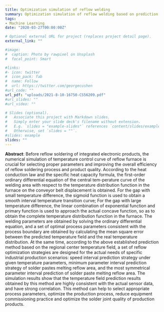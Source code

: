 ```yaml
---
title: Optimization simulation of reflow welding
summary: Optimization simulation of reflow welding based on prediction of regional center temperature field.
tags:
- Machine Learning
date: "2020-03-27T00:00:00Z"

# Optional external URL for project (replaces project detail page).
external_link: ""

#image:
#  caption: Photo by rawpixel on Unsplash
#  focal_point: Smart

#links:
#- icon: twitter
#  icon_pack: fab
#  name: Follow
#  url: https://twitter.com/georgecushen
#url_code: ""
url_pdf: "uploads/2021-8-10-16750-CS56209.pdf"
#url_slides: ""
#url_video: ""

# Slides (optional).
#   Associate this project with Markdown slides.
#   Simply enter your slide deck's filename without extension.
#   E.g. `slides = "example-slides"` references `content/slides/example-slides.md`.
#   Otherwise, set `slides = ""`.
#slides: example
slides: ""
---
```


**Abstract**:
Before reflow soldering of integrated electronic products, the numerical simulation of temperature control curve of reflow furnace is crucial for selecting proper parameters and improving the overall efficiency of reflow soldering process and product quality. According to the heat conduction law and the specific heat capacity formula, the first-order ordinary differential equation of the central tem-perature curve of the welding area with respect to the temperature distribution function in the furnace on the conveyor belt displacement is obtained. For the gap with small temperature difference, the sigmoid function is used to obtain a smooth interval temperature transition curve; For the gap with large temperature difference, the linear combination of exponential function and primary function is used to approach the actual concave function, so as to obtain the complete temperature distribution function in the furnace. The welding parameters are obtained by solving the ordinary differential equation, and a set of optimal process parameters consistent with the process boundary are obtained by calculating the mean square error between the predicted temperature field and the real temperature distribution. At the same time, according to the above established prediction method based on the regional center temperature field, a set of reflow optimization strategies are designed for the actual needs of specific industrial production scenarios: speed interval prediction strategy under given temperature parameters, minimum parameter interval prediction strategy of solder pastes melting reflow area, and the most symmetrical parameter interval prediction of solder paste melting reflow area. The simulation results show that the temperature field prediction results obtained by this method are highly consistent with the actual sensor data, and have strong correlation. This method can help to select appropriate process parameters, optimize the production process, reduce equipment commissioning practice and optimize the solder joint quality of production products.